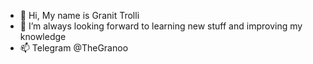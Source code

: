 - 👋 Hi, My name is Granit Trolli
- 👀 I’m always looking forward to learning new stuff and improving my knowledge
- 📫 Telegram @TheGranoo

<!---
Granoo0/Granoo0 is a ✨ special ✨ repository because its `README.md` (this file) appears on your GitHub profile.
You can click the Preview link to take a look at your changes.
--->
